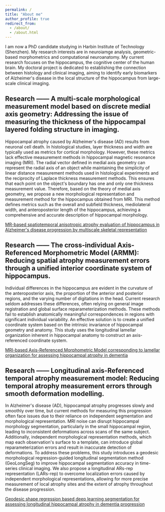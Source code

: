 ```yaml
---
permalink: /
title: "About me"
author_profile: true
redirect_from: 
  - /about/
  - /about.html
---
```

I am now a PhD candidate studying in Harbin Institute of Technology (Shenzhen). My research interests are in neuroiamge analysis, geometric-based morphometrics and computational neuroanatomy. My current research focuses on the hippocampus, the cognitive center of the human brain. My doctoral project is dedicated to establishing the connection between histology and clinical imaging, aiming to identify early biomarkers of Alzheimer's disease in the local structure of the hippocampus from large-scale clinical imaging. 

Research —— A multi-scale morphological measurement model based on discrete medial axis geometry: Addressing the issue of measuring the thickness of the hippocampal layered folding structure in imaging.
------
Hippocampal atrophy caused by Alzheimer's disease (AD) results from neuronal cell death. In histological studies, layer thickness and width are typically used as metrics for cortical morphology. However, these metrics lack effective measurement methods in hippocampal magnetic resonance imaging (MRI). The radial vector defined in medial axis geometry can represent the radial axis of an object while maintaining the simplicity of linear distance measurement methods used in histological experiments and the reciprocity of Laplace thickness measurement methods. This ensures that each point on the object's boundary has one and only one thickness measurement value. Therefore, based on the theory of medial axis geometry, we propose a new morphological representation and measurement method for the hippocampus obtained from MRI. This method defines metrics such as the overall and subfield thickness, mediolateral width, and anteroposterior length of the hippocampus, achieving a comprehensive and accurate description of hippocampal morphology.

[MR-based spatiotemporal anisotropic atrophy evaluation of hippocampus in Alzheimer's disease progression by multiscale skeletal representation](https://www.ncbi.nlm.nih.gov/pmc/articles/PMC10502645/pdf/HBM-44-5180.pdf)

Research —— The cross-individual Axis-Referenced Morphometric Model (ARMM): Reducing spatial atrophy measurement errors through a unified interior coordinate system of hippocampus.
------
Individual differences in the hippocampus are evident in the curvature of the anteroposterior axis, the proportion of the anterior and posterior regions, and the varying number of digitations in the head. Current research seldom addresses these differences, often relying on general image registration and global surface reparameterization methods. These methods fail to establish anatomically meaningful correspondences in regions with significant individual variability. An effective solution is to create a unified coordinate system based on the intrinsic invariance of hippocampal geometry and anatomy. This study uses the longitudinal lamellar organization inherent in hippocampal anatomy to construct an axis-referenced coordinate system.

[MRI-based Axis-Referenced Morphometric Model corresponding to lamellar organization for assessing hippocampal atrophy in dementia](https://onlinelibrary.wiley.com/doi/epdf/10.1002/hbm.26715)

Research —— Longitudinal axis-Referenced temporal atrophy measurement model: Reducing temporal atrophy measurement errors through smooth deformation modelling.
------
In Alzheimer's disease (AD), hippocampal atrophy progresses slowly and smoothly over time, but current methods for measuring this progression often face issues due to their reliance on independent segmentation and morphological representation. MRI noise can disrupt hippocampal morphology segmentation, particularly in the small hippocampal region, leading to inconsistent deformations across scans of the same subject. Additionally, independent morphological representation methods, which map each observation's surface to a template, can introduce global reparameterization errors and result in inaccurate detection of deformations. To address these problems, this study introduces a geodesic morphological regression-guided longitudinal segmentation method (GeoLongSeg) to improve hippocampal segmentation accuracy in time-series clinical imaging. We also propose a longitudinal ARs-rep representation (LARs-rep) to overcome localization errors caused by independent morphological representations, allowing for more precise measurement of local atrophy sites and the extent of atrophy throughout the disease progression.

[Geodesic shape regression based deep learning segmentation for assessing longitudinal hippocampal atrophy in dementia progression](https://www.ncbi.nlm.nih.gov/pmc/articles/PMC11179422/pdf/main.pdf)
